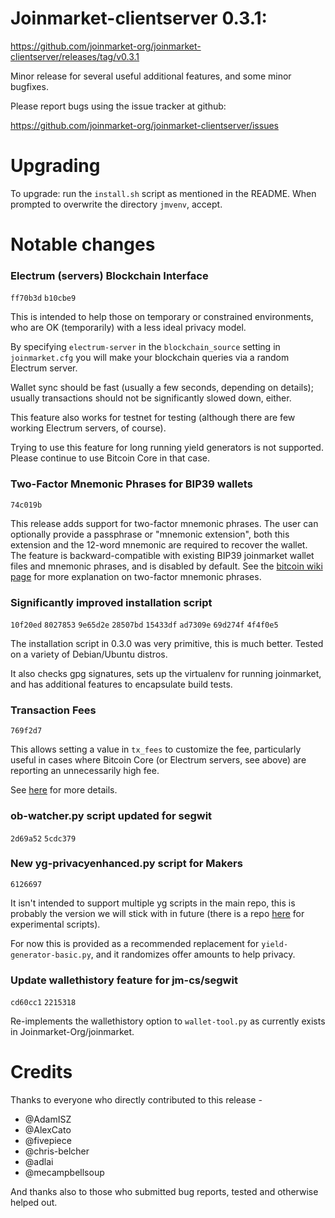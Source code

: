 Joinmarket-clientserver 0.3.1:
=================

<https://github.com/joinmarket-org/joinmarket-clientserver/releases/tag/v0.3.1>

Minor release for several useful additional features, and some minor bugfixes.

Please report bugs using the issue tracker at github:

<https://github.com/joinmarket-org/joinmarket-clientserver/issues>

Upgrading 
=========

To upgrade: run the `install.sh` script as mentioned in the README. When prompted to overwrite the directory `jmvenv`, accept.


Notable changes
===============

### Electrum (servers) Blockchain Interface

`ff70b3d` `b10cbe9`

This is intended to help those on temporary or constrained environments, who are OK (temporarily) with a less ideal privacy model.

By specifying `electrum-server` in the `blockchain_source` setting in `joinmarket.cfg` you will make your blockchain queries via a random Electrum server.

Wallet sync should be fast (usually a few seconds, depending on details); usually transactions should not be significantly slowed down, either.

This feature also works for testnet for testing (although there are few working Electrum servers, of course).

Trying to use this feature for long running yield generators is not supported. Please continue to use Bitcoin Core in that case.

### Two-Factor Mnemonic Phrases for BIP39 wallets

`74c019b`

This release adds support for two-factor mnemonic phrases. The user can optionally provide a passphrase or "mnemonic extension", both this extension and the 12-word mnemonic are required to recover the wallet. The feature is backward-compatible with existing BIP39 joinmarket wallet files and mnemonic phrases, and is disabled by default. See the [bitcoin wiki page](https://en.bitcoin.it/wiki/Mnemonic_phrase#Two-Factor_Mnemonic_Phrases) for more explanation on two-factor mnemonic phrases.

### Significantly improved installation script

`10f20ed` `8027853` `9e65d2e` `28507bd` `15433df` `ad7309e` `69d274f` `4f4f0e5` 

The installation script in 0.3.0 was very primitive, this is much better. Tested on a variety of Debian/Ubuntu distros.

It also checks gpg signatures, sets up the virtualenv for running joinmarket, and has additional features to encapsulate build tests.

### Transaction Fees

`769f2d7`

This allows setting a value in `tx_fees` to customize the fee,
particularly useful in cases where Bitcoin Core (or Electrum servers, see above) are reporting an unnecessarily high fee.

See [here](https://www.reddit.com/r/joinmarket/comments/6x5m41/advice_on_fees/) for more details.

### ob-watcher.py script updated for segwit

`2d69a52` `5cdc379`

### New yg-privacyenhanced.py script for Makers

`6126697`

It isn't intended to support multiple yg scripts in the main repo, this is probably the version we will stick
with in future (there is a repo [here](https://github.com/Joinmarket-Org/custom-scripts) for experimental scripts).

For now this is provided as a recommended replacement for `yield-generator-basic.py`, and it randomizes offer amounts to help privacy.

### Update wallethistory feature for jm-cs/segwit

`cd60cc1` `2215318`

Re-implements the wallethistory option to `wallet-tool.py` as currently exists in Joinmarket-Org/joinmarket.

Credits
=======

Thanks to everyone who directly contributed to this release -

- @AdamISZ
- @AlexCato
- @fivepiece
- @chris-belcher
- @adlai
- @mecampbellsoup

And thanks also to those who submitted bug reports, tested and otherwise helped out.

